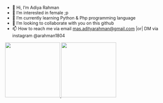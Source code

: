 - 👋 Hi, I’m Adiya Rahman
- 👀 I’m interested in female ;p
- 🌱 I’m currently learning Python & Php programming language 
- 💞️ I’m looking to collaborate with you on this github 
- 📫 How to reach me via email mas.adityarahman@gmail.com |or| DM via instagram @arahman1804 

<p align="left">
<a href="https://github.com/arahman1804">
  <img height="180em" src="https://github-readme-stats-eight-theta.vercel.app/api?username=arahman1804&show_icons=true&theme=algolia&include_all_commits=true&count_private=true"/>
  <img height="180em" src="https://github-readme-stats-eight-theta.vercel.app/api/top-langs/?username=arahman1804&layout=compact&langs_count=8&theme=algolia"/>
</a>
</p>

<!---
arahman1804/arahman1804 is a ✨ special ✨ repository because its `README.md` (this file) appears on your GitHub profile.
You can click the Preview link to take a look at your changes.
--->
